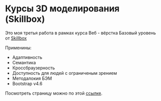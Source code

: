 # Курсы 3D моделирования (Skillbox)

Это моя третья работа в рамках курса Веб - вëрстка Базовый уровень от <a href="https://skillbox.ru" target="_blank">Skillbox</a>

Применины:

<ul>
  <li>Адаптивность</li>
  <li>Семантика</li>
  <li>Кроссбраузерность</li>
  <li>Доступность для людей с ограниченым зрением</li>
  <li>Методалокия БЭМ</li>
  <li>Bootstrap v4.6</li>
</ul>

Посмотреть страницу можно по этой <a href="https://alexlekomtsev.github.io/courses/">ссылке</a>.
